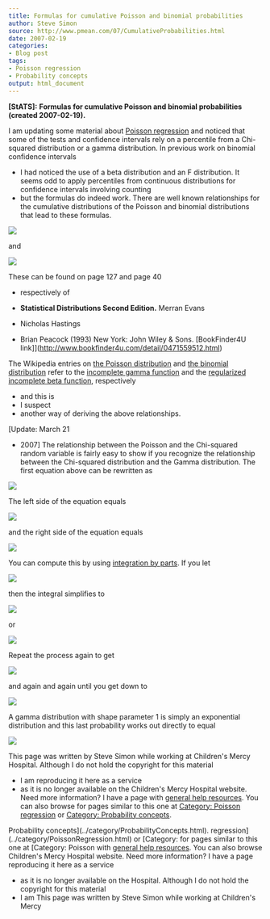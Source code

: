 ```yaml
---
title: Formulas for cumulative Poisson and binomial probabilities
author: Steve Simon
source: http://www.pmean.com/07/CumulativeProbabilities.html
date: 2007-02-19
categories:
- Blog post
tags:
- Poisson regression
- Probability concepts
output: html_document
---
```

**[StATS]:** **Formulas for cumulative Poisson and
binomial probabilities (created 2007-02-19).**

I am updating some material about [Poisson
regression](../99/poisson.html) and noticed that some of the tests and
confidence intervals rely on a percentile from a Chi-squared
distribution or a gamma distribution. In previous work on binomial
confidence intervals
- I had noticed the use of a beta distribution and
an F distribution. It seems odd to apply percentiles from continuous
distributions for confidence intervals involving counting
- but the
formulas do indeed work. There are well known relationships for the
cumulative distributions of the Poisson and binomial distributions that
lead to these formulas.

![](http://www.pmean.com/images/images/07/CumulativeProbabilities01.gif)

and

![](http://www.pmean.com/images/images/07/CumulativeProbabilities02.gif)

These can be found on page 127 and page 40
- respectively of

-   **Statistical Distributions Second Edition.** Merran Evans
- Nicholas
    Hastings
- Brian Peacock (1993) New York: John Wiley & Sons.
    [BookFinder4U
    link]](http://www.bookfinder4u.com/detail/0471559512.html)

The Wikipedia entries on [the Poisson
distribution](http://en.wikipedia.org/wiki/Poisson_distribution) and
[the binomial
distribution](http://en.wikipedia.org/wiki/Binomial_distribution) refer
to the [incomplete gamma
function](http://en.wikipedia.org/wiki/Incomplete_gamma_function) and
the [regularized incomplete beta
function](http://en.wikipedia.org/wiki/Incomplete_beta_function#Incomplete_beta_function),
respectively
- and this is
- I suspect
- another way of deriving the above
relationships.

[Update: March 21
- 2007] The relationship between the Poisson and the
Chi-squared random variable is fairly easy to show if you recognize the
relationship between the Chi-squared distribution and the Gamma
distribution. The first equation above can be rewritten as

![](http://www.pmean.com/images/images/07/CumulativeProbabilities03.gif)

The left side of the equation equals

![](http://www.pmean.com/images/images/07/CumulativeProbabilities04.gif)

and the right side of the equation equals

![](http://www.pmean.com/images/images/07/CumulativeProbabilities05.gif)

You can compute this by using [integration by
parts](http://en.wikipedia.org/wiki/Integration_by_parts). If you let

![](http://www.pmean.com/images/images/07/CumulativeProbabilities06.gif)

then the integral simplifies to

![](http://www.pmean.com/images/images/07/CumulativeProbabilities07.gif)

or

![](http://www.pmean.com/images/images/07/CumulativeProbabilities08.gif)

Repeat the process again to get

![](http://www.pmean.com/images/images/07/CumulativeProbabilities09.gif)

and again and again until you get down to

![](http://www.pmean.com/images/images/07/CumulativeProbabilities10.gif)

A gamma distribution with shape parameter 1 is simply an exponential
distribution and this last probability works out directly to equal

![](http://www.pmean.com/images/images/07/CumulativeProbabilities11.gif)

This page was written by Steve Simon while working at Children's Mercy
Hospital. Although I do not hold the copyright for this material
- I am
reproducing it here as a service
- as it is no longer available on the
Children's Mercy Hospital website. Need more information? I have a page
with [general help resources](../GeneralHelp.html). You can also browse
for pages similar to this one at [Category: Poisson
regression](../category/PoissonRegression.html) or [Category:
Probability concepts](../category/ProbabilityConcepts.html).
<!---More--->
Probability concepts](../category/ProbabilityConcepts.html).
regression](../category/PoissonRegression.html) or [Category:
for pages similar to this one at [Category: Poisson
with [general help resources](../GeneralHelp.html). You can also browse
Children's Mercy Hospital website. Need more information? I have a page
reproducing it here as a service
- as it is no longer available on the
Hospital. Although I do not hold the copyright for this material
- I am
This page was written by Steve Simon while working at Children's Mercy

<!---Do not use
**[StATS]:** **Formulas for cumulative Poisson and
This page was written by Steve Simon while working at Children's Mercy
Hospital. Although I do not hold the copyright for this material
- I am
reproducing it here as a service
- as it is no longer available on the
Children's Mercy Hospital website. Need more information? I have a page
with [general help resources](../GeneralHelp.html). You can also browse
for pages similar to this one at [Category: Poisson
regression](../category/PoissonRegression.html) or [Category:
Probability concepts](../category/ProbabilityConcepts.html).
--->

